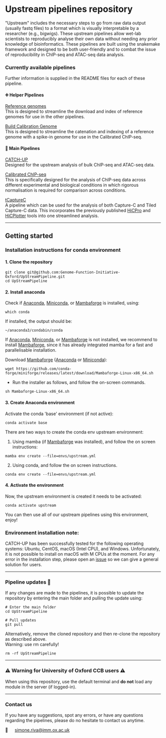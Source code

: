 # Upstream pipelines repository

"Upstream" includes the necessary steps to go from raw data output (usually fastq files) to a format which is visually interpretable by a researcher (e.g., bigwigs). These upstream pipelines allow wet-lab scientists to reproducibly analyse their own data without needing any prior knowledge of bioinformatics. These pipelines are built using the snakemake framework and designed to be both user-friendly and to combat the issue of reproducibility in ChIP-seq and ATAC-seq data analysis.


### Currently available pipelines
Further information is supplied in the README files for each of these pipeline.

#### :heavy_plus_sign: Helper Pipelines
[Reference genomes](https://github.com/Genome-Function-Initiative-Oxford/UpStreamPipeline/tree/main/reference_genomes)   
This is designed to streamline the download and index of reference genomes for use in the other pipelines.

[Build Calibration Genome](https://github.com/Genome-Function-Initiative-Oxford/UpStreamPipeline/tree/main/Build-Calibration-Genome)    
This is designed to streamline the catenation and indexing of a reference genome with a spike-in genome for use in the Calibrated ChIP-seq.

#### :dna: Main Pipelines 
[CATCH-UP](https://github.com/Genome-Function-Initiative-Oxford/UpStreamPipeline/tree/main/genetics/CATCH-UP)   
Designed for the upstream analysis of bulk ChIP-seq and ATAC-seq data.

[Calibrated ChIP-seq](https://github.com/Genome-Function-Initiative-Oxford/UpStreamPipeline/tree/main/genetics/ChIP-Seq-Calibrated)   
This is specifically designed for the analysis of ChIP-seq data across different experimental and biological conditions in which rigorous normalisation is required for comparison across conditions.

[tCaptureC](https://github.com/Genome-Function-Initiative-Oxford/UpStreamPipeline/tree/main/genetics/tCaptureC)   
A pipeline which can be used for the analysis of both Capture-C and Tiled Capture-C data.  This incorporates the previously published [HiCPro](https://github.com/nservant/HiC-Pro) and [HiCPlotter](https://github.com/akdemirlab/HiCPlotter) tools into one streamlined analysis.


***
## Getting started


### Installation instructions for conda environment

#### 1. Clone the repository
```
git clone git@github.com:Genome-Function-Initiative-Oxford/UpStreamPipeline.git
cd UpStreamPipeline
```

#### 2. Install anaconda
Check if [Anaconda](https://www.anaconda.com), [Miniconda](https://docs.conda.io/en/latest/miniconda.html), or [Mambaforge](https://mamba.readthedocs.io/en/latest/installation.html) is installed, using:
```
which conda
```   
If installed, the output should be:
```
~/anaconda3/condabin/conda
```
If [Anaconda](https://www.anaconda.com), [Miniconda](https://docs.conda.io/en/latest/miniconda.html), or [Mambaforge](https://mamba.readthedocs.io/en/latest/installation.html) is not installed, we recommend to install [Mambaforge](https://mamba.readthedocs.io/en/latest/installation.html), since it has already integrated mamba for a fast and parallelisable installation.   


Download [Mambaforge](https://mamba.readthedocs.io/en/latest/installation.html) ([Anaconda](https://www.anaconda.com) or [Miniconda](https://docs.conda.io/en/latest/miniconda.html)):
```
wget https://github.com/conda-forge/miniforge/releases/latest/download/Mambaforge-Linux-x86_64.sh
```
- Run the installer as follows, and follow the on-screen commands.
```
sh Mambaforge-Linux-x86_64.sh
``` 
#### 3. Create Anaconda environment
Activate the conda 'base' environment (if not active): 
```
conda activate base
```

There are two ways to create the conda env upstream environment:
1) Using mamba (if [Mambaforge](https://mamba.readthedocs.io/en/latest/installation.html) was installed), and follow the on screen instructions:
```
mamba env create --file=envs/upstream.yml
```
2) Using conda, and follow the on screen instructions.
```
conda env create --file=envs/upstream.yml
```

#### 4. Activate the environment
Now, the upstream environment is created it needs to be activated: 
```
conda activate upstream
```
You can then use all of our upstream pipelines using this environment, enjoy!

### Environment installation note:
CATCH-UP has been successfully tested for the following operating systems: Ubuntu, CentOS, macOS (Intel CPU), and Windows. Unfortunately, it is not possible to install on macOS with M CPUs at the moment. 
For any error in the installation step, please open an [issue](https://github.com/Genome-Function-Initiative-Oxford/UpStreamPipeline/issues) so we can give a general solution for users.

***

### Pipeline updates :construction:
If any changes are made to the pipelines, it is possible to update the repository by entering the main folder and pulling the update using:
   ```
   # Enter the main folder
   cd UpStreamPipeline

   # Pull updates
   git pull           
   ```
Alternatively, remove the cloned repository and then re-clone the repository as described above.   
Warning: use rm carefully!

```
rm -rf UpStreamPipeline
``` 
<hr>

### :warning: Warning for University of Oxford CCB users :warning:
When using this repository, use the default terminal and __do not__ load any module in the server (if logged-in).

***

### Contact us
If you have any suggestions, spot any errors, or have any questions regarding the pipelines, please do no hesitate to contact us anytime.   

:email: &emsp; [<simone.riva@imm.ox.ac.uk>](simone.riva@imm.ox.ac.uk)
